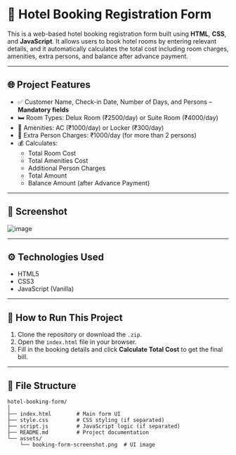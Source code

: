 # 🏨 Hotel Booking Registration Form

This is a web-based hotel booking registration form built using **HTML**, **CSS**, and **JavaScript**. It allows users to book hotel rooms by entering relevant details, and it automatically calculates the total cost including room charges, amenities, extra persons, and balance after advance payment.

---

## 🌐 Project Features

- ✅ Customer Name, Check-in Date, Number of Days, and Persons – **Mandatory fields**
- 🛏️ Room Types: Delux Room (₹2500/day) or Suite Room (₹4000/day)
- 🧾 Amenities: AC (₹1000/day) or Locker (₹300/day)
- 👥 Extra Person Charges: ₹1000/day (for more than 2 persons)
- 💰 Calculates:
  - Total Room Cost
  - Total Amenities Cost
  - Additional Person Charges
  - Total Amount
  - Balance Amount (after Advance Payment)

---

## 📸 Screenshot

![image](https://github.com/user-attachments/assets/79d42756-f8e4-4df4-b3a1-3b8ab71f9cf4)


---

## ⚙️ Technologies Used

- HTML5
- CSS3
- JavaScript (Vanilla)

---

## 🚀 How to Run This Project

1. Clone the repository or download the `.zip`.
2. Open the `index.html` file in your browser.
3. Fill in the booking details and click **Calculate Total Cost** to get the final bill.

---

## 📁 File Structure

```plaintext
hotel-booking-form/
│
├── index.html        # Main form UI
├── style.css         # CSS styling (if separated)
├── script.js         # JavaScript logic (if separated)
├── README.md         # Project documentation
└── assets/
    └── booking-form-screenshot.png  # UI image
